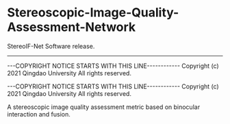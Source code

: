 # Stereoscopic-Image-Quality-Assessment-Network
StereoIF-Net Software release. 


---


---COPYRIGHT NOTICE STARTS WITH THIS LINE------------ Copyright (c) 2021 Qingdao University All rights reserved.

---COPYRIGHT NOTICE STARTS WITH THIS LINE------------ Copyright (c) 2021 Qingdao University All rights reserved.

A stereoscopic image quality assessment metric based on binocular interaction and fusion.
